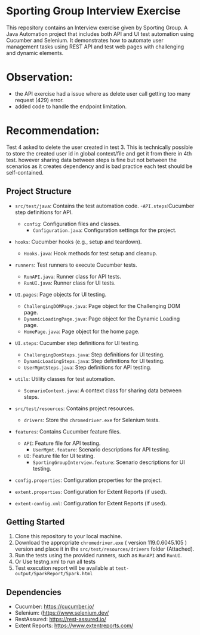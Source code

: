 # Sporting Group Interview Exercise

This repository contains an Interview exercise given by Sporting Group. A Java Automation project that includes both API and UI test automation using Cucumber and Selenium. 
It demonstrates how to automate user management tasks using REST API and test web pages with challenging and dynamic elements.

# Observation:

* the API exercise had a issue where as delete user call getting too many request (429) error.
* added code to handle the endpoint limitation.

# Recommendation:
Test 4 asked to delete the user created in test 3.
This is technically possible to store the created user id in global context/file and get it from there in 4th test.
however sharing data between steps is fine but not between the scenarios as it creates dependency and is bad practice
each test should be self-contained.

## Project Structure

- `src/test/java`: Contains the test automation code.
  -`API.steps`:Cucumber step definitions for API.
  - `config`: Configuration files and classes.
    - `Configuration.java`: Configuration settings for the project.
 - `hooks`: Cucumber hooks (e.g., setup and teardown).
    - `Hooks.java`: Hook methods for test setup and cleanup.
  - `runners`: Test runners to execute Cucumber tests.
    - `RunAPI.java`: Runner class for API tests.
    - `RunUI.java`: Runner class for UI tests.
  - `UI.pages`: Page objects for UI testing.
    - `ChallengingDOMPage.java`: Page object for the Challenging DOM page.
    - `DynamicLoadingPage.java`: Page object for the Dynamic Loading page.
    - `HomePage.java`: Page object for the home page.
  - `UI.steps`: Cucumber step definitions for UI testing.
    - `ChallengingDomSteps.java`: Step definitions for UI testing.
    - `DynamicLoadingSteps.java`: Step definitions for UI testing.
    - `UserMgmtSteps.java`: Step definitions for API testing.
  - `utils`: Utility classes for test automation.
    - `ScenarioContext.java`: A context class for sharing data between steps.
 

- `src/test/resources`: Contains project resources.
  - `drivers`: Store the `chromedriver.exe` for Selenium tests.
- `features`: Contains Cucumber feature files.
  - `API`: Feature file for API testing.
    - `UserMgmt.feature`: Scenario descriptions for API testing.
  - `UI`: Feature file for UI testing.
    - `SportingGroupInterview.feature`: Scenario descriptions for UI testing.

- `config.properties`: Configuration properties for the project.
- `extent.properties`: Configuration for Extent Reports (if used).
- `extent-config.xml`: Configuration for Extent Reports (if used).

## Getting Started

1. Clone this repository to your local machine.
2. Download the appropriate `chromedriver.exe` ( version 119.0.6045.105 ) version and place it in the `src/test/resources/drivers` folder (Attached).
3. Run the tests using the provided runners, such as `RunAPI` and `RunUI`.
4. Or Use testng.xml to run all tests
5. Test execution report will be available at `test-output/SparkReport/Spark.html`

## Dependencies

- Cucumber: https://cucumber.io/
- Selenium: (https://www.selenium.dev/
- RestAssured: https://rest-assured.io/
- Extent Reports: https://www.extentreports.com/
